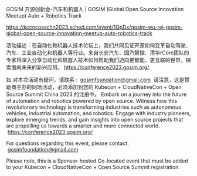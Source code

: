 GOSIM 开源创新会-汽车和机器人 | GOSIM (Global Open Source Innovation Meetup) Auto + Robotics Track

https://kccncosschn2023.sched.com/event/1QpDx/gosim-wu-rej-gosim-global-open-source-innovation-meetup-auto-robotics-track

活动描述：在自动化和机器人技术论坛上，我们共同见证开源如何变革自动驾驶、汽车、工业自动化和机器人等行业。来自长安汽车、国汽智控、清华rCore团队的专家将深入分享自动化和机器人技术如何帮助我们迈向更智能、更互联的世界，探索面向未来的新兴应用。 https://conference2023.gosim.org/

如
对本次活动有疑问，请联系 : 
gosimfoundation@gmail.com 
请注意，这是赞助商主办的同场活动，必须添加到您的 Kubecon + CloudNativeCon + Open Source Summit China 2023 的注册中。 
Embark on a journey into the future of automation and robotics powered by open source. Witness how this revolutionary technology is transforming industries such as autonomous vehicles, industrial automation, and robotics. Engage with industry pioneers, explore emerging trends, and gain insights into open source projects that are propelling us towards a smarter and more connected world.  https://conference2023.gosim.org/

For questions regarding this event, please contact:
 gosimfoundation@gmail.com 

Please note, this is a Sponsor-hosted Co-located event that must be added to your Kubecon + CloudNativeCon + Open Source Summit registration.